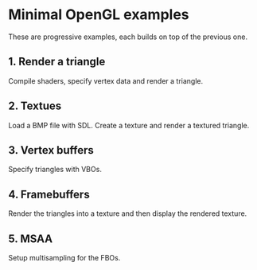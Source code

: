 # Minimal OpenGL examples

These are progressive examples, each builds on top of the previous one.

## 1. Render a triangle

Compile shaders, specify vertex data and render a triangle.

## 2. Textues

Load a BMP file with SDL. Create a texture and render a textured triangle.

## 3. Vertex buffers

Specify triangles with VBOs.

## 4. Framebuffers

Render the triangles into a texture and then display the rendered texture.

## 5. MSAA

Setup multisampling for the FBOs.